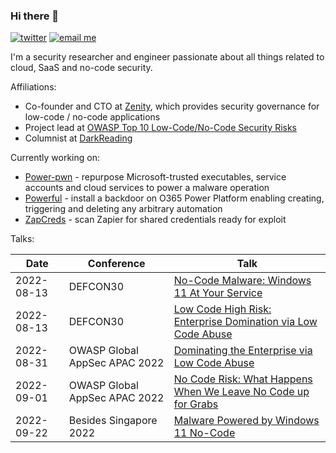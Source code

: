 ### Hi there 👋

[![twitter](https://img.shields.io/twitter/follow/mbrg0?icon=twitter&style=social&label=Follow)](https://twitter.com/intent/follow?screen_name=mbrg0)
[![email me](https://img.shields.io/badge/michael.bargury-owasp.org-red?logo=Gmail)](mailto:michael.bargury@owasp.org)

I'm a security researcher and engineer passionate about all things related to cloud, SaaS and no-code security.

Affiliations:

- Co-founder and CTO at [Zenity](https://www.zenity.io), which provides security governance for low-code / no-code applications
- Project lead at [OWASP Top 10 Low-Code/No-Code Security Risks](https://owasp.org/www-project-top-10-low-code-no-code-security-risks/)
- Columnist at [DarkReading](https://www.darkreading.com/author/michael-bargury)

Currently working on:
- [Power-pwn](https://github.com/mbrg/power-pwn) - repurpose Microsoft-trusted executables, service accounts and cloud services to power a malware operation
- [Powerful](https://github.com/mbrg/powerful) - install a backdoor on O365 Power Platform enabling creating, triggering and deleting any arbitrary automation
- [ZapCreds](https://github.com/mbrg/zapcreds) - scan Zapier for shared credentials ready for exploit

Talks:

| Date | Conference | Talk |
| - | - | - |
| 2022-08-13 | DEFCON30 | [No-Code Malware: Windows 11 At Your Service](https://info.defcon.org/events/48560/) |
| 2022-08-13 | DEFCON30 | [Low Code High Risk: Enterprise Domination via Low Code Abuse](https://info.defcon.org/events/48565/) |
| 2022-08-31 | OWASP Global AppSec APAC 2022 | [Dominating the Enterprise via Low Code Abuse](https://globalappsecapac.events.whova.com/Agenda/2553624) |
| 2022-09-01 | OWASP Global AppSec APAC 2022 | [No Code Risk: What Happens When We Leave No Code up for Grabs](https://globalappsecapac.events.whova.com/Agenda/2553625) |
| 2022-09-22 | Besides Singapore 2022 | [ Malware Powered by Windows 11 No-Code](https://bsidessg.org/schedule/malware-powered-by-windows-11-no-code/) |


